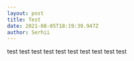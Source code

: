```yaml
---
layout: post
title: Test
date: 2021-08-05T18:19:39.947Z
author: Serhii
---
```

test test test test test test test test test test
